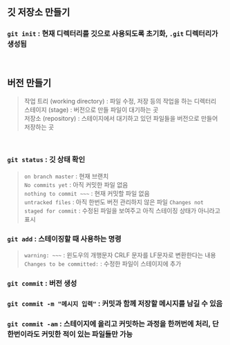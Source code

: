 ## 깃 저장소 만들기
### `git init` : 현재 디렉터리를 깃으로 사용되도록 초기화, `.git` 디렉터리가 생성됨

<br>

## 버전 만들기
> 작업 트리 (working directory) : 파일 수정, 저장 등의 작업을 하는 디렉터리<br>
> 스테이지 (stage) : 버전으로 만들 파일이 대기하는 곳<br>
> 저장소 (repository) : 스테이지에서 대기하고 있던 파일들을 버전으로 만들어 저장하는 곳

<br>

### `git status` : 깃 상태 확인
> `on branch master` : 현재 브랜치<br>
> `No commits yet` : 아직 커밋한 파일 없음<br>
> `nothing to commit ~~~` : 현재 커밋할 파일 없음<br>
> `untracked files` : 아직 한번도 버전 관리하지 않은 파일
> `Changes not staged for commit` : 수정된 파일을 보여주고 아직 스테이징 상태가 아니라고 표시

### `git add` : 스테이징할 때 사용하는 명령
> `warning: ~~~` : 윈도우의 개행문자 CRLF 문자를 LF문자로 변환한다는 내용<br>
> `Changes to be committed:` : 수정한 파일이 스테이지에 추가

### `git commit` : 버전 생성<br>
### `git commit -m "메시지 입력"` : 커밋과 함께 저장할 메시지를 남길 수 있음<br>
### `git commit -am` : 스테이지에 올리고 커밋하는 과정을 한꺼번에 처리, 단 한번이라도 커밋한 적이 있는 파일들만 가능<br>
